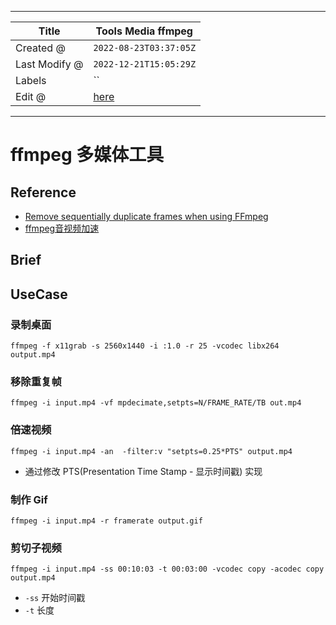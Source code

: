 -----

| Title         | Tools Media ffmpeg                                 |
| ------------- | -------------------------------------------------- |
| Created @     | `2022-08-23T03:37:05Z`                             |
| Last Modify @ | `2022-12-21T15:05:29Z`                             |
| Labels        | \`\`                                               |
| Edit @        | [here](https://github.com/junxnone/linux/issues/2) |

-----

# ffmpeg 多媒体工具

## Reference

  - [Remove sequentially duplicate frames when using
    FFmpeg](https://stackoverflow.com/questions/37088517/remove-sequentially-duplicate-frames-when-using-ffmpeg)
  - [ffmpeg音视频加速](https://www.jianshu.com/p/ea4af542df6a)

## Brief

## UseCase

### 录制桌面

    ffmpeg -f x11grab -s 2560x1440 -i :1.0 -r 25 -vcodec libx264 output.mp4

### 移除重复帧

    ffmpeg -i input.mp4 -vf mpdecimate,setpts=N/FRAME_RATE/TB out.mp4

### 倍速视频

    ffmpeg -i input.mp4 -an  -filter:v "setpts=0.25*PTS" output.mp4

  - 通过修改 PTS(Presentation Time Stamp - 显示时间戳) 实现

### 制作 Gif

    ffmpeg -i input.mp4 -r framerate output.gif

### 剪切子视频

    ffmpeg -i input.mp4 -ss 00:10:03 -t 00:03:00 -vcodec copy -acodec copy output.mp4

  - `-ss` 开始时间戳
  - `-t` 长度
